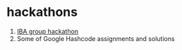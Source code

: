 # hackathons

1. <a href="https://github.com/Daply/hackathons/blob/master/iba-hackathon/README.md">IBA group hackathon</a><br>
2. Some of Google Hashcode assignments and solutions
